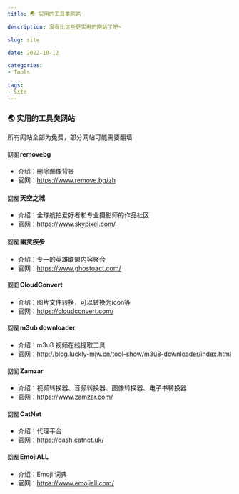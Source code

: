 ```yaml
---
title: 🌏️ 实用的工具类网站

description: 没有比这些更实用的网站了吧~

slug: site

date: 2022-10-12

categories:
- Tools

tags:
- Site
---
```

### 🌏️ 实用的工具类网站
所有网站全部为免费，部分网站可能需要翻墙
#### 🇺🇸 removebg
- 介绍：删除图像背景 
- 官网：https://www.remove.bg/zh
#### 🇨🇳 天空之城
- 介绍：全球航拍爱好者和专业摄影师的作品社区
- 官网：https://www.skypixel.com/
#### 🇨🇳 幽灵疾步
- 介绍：专一的英雄联盟内容聚合
- 官网：https://www.ghostoact.com/
#### 🇩🇪 CloudConvert
- 介绍：图片文件转换，可以转换为icon等
- 官网：https://cloudconvert.com/
#### 🇨🇳 m3ub downloader
- 介绍：m3u8 视频在线提取工具
- 官网：http://blog.luckly-mjw.cn/tool-show/m3u8-downloader/index.html
#### 🇺🇸 Zamzar
- 介绍：视频转换器、音频转换器、图像转换器、电子书转换器
- 官网：https://www.zamzar.com/
#### 🇨🇳 CatNet
- 介绍：代理平台
- 官网：https://dash.catnet.uk/
#### 🇨🇳 EmojiALL
- 介绍：Emoji 词典
- 官网：https://www.emojiall.com/